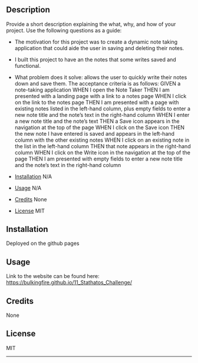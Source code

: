# <Challenge-11>

## Description

Provide a short description explaining the what, why, and how of your project. Use the following questions as a guide:

- The motivation for this project was to create a dynamic note taking application that could aide the user in saving and deleting their notes. 
- I built this project to have an the notes that some writes saved and functional.  
- What problem does it solve: allows the user to quickly write their notes down and save them. 
The acceptance criteria is as follows:
GIVEN a note-taking application
WHEN I open the Note Taker
THEN I am presented with a landing page with a link to a notes page
WHEN I click on the link to the notes page
THEN I am presented with a page with existing notes listed in the left-hand column, plus empty fields to enter a new note title and the note’s text in the right-hand column
WHEN I enter a new note title and the note’s text
THEN a Save icon appears in the navigation at the top of the page
WHEN I click on the Save icon
THEN the new note I have entered is saved and appears in the left-hand column with the other existing notes
WHEN I click on an existing note in the list in the left-hand column
THEN that note appears in the right-hand column
WHEN I click on the Write icon in the navigation at the top of the page
THEN I am presented with empty fields to enter a new note title and the note’s text in the right-hand column



- [Installation](#installation) N/A
- [Usage](#usage) N/A
- [Credits](#credits) None
- [License](#license) MIT

## Installation

Deployed on the github pages 

## Usage

Link to the website can be found here: https://bulkingfire.github.io/11_Stathatos_Challenge/


## Credits

None

## License

MIT

---

